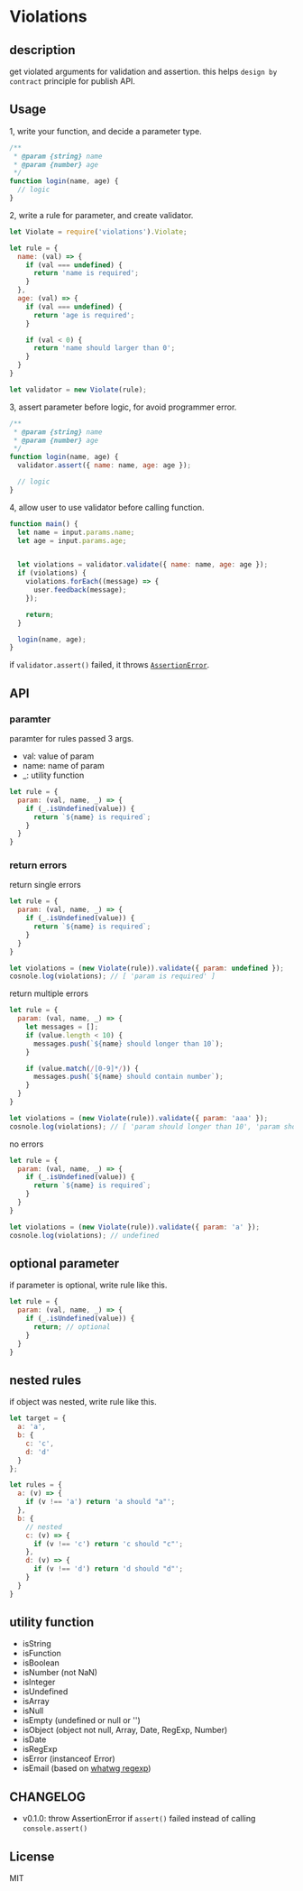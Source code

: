 # Violations

## description

get violated arguments for validation and assertion.
this helps `design by contract` principle for publish API.


## Usage

1, write your function, and decide a parameter type.

```js
/**
 * @param {string} name
 * @param {number} age
 */
function login(name, age) {
  // logic
}
```


2, write a rule for parameter, and create validator.

```js
let Violate = require('violations').Violate;

let rule = {
  name: (val) => {
    if (val === undefined) {
      return 'name is required';
    }
  },
  age: (val) => {
    if (val === undefined) {
      return 'age is required';
    }

    if (val < 0) {
      return 'name should larger than 0';
    }
  }
}

let validator = new Violate(rule);
```


3, assert parameter before logic, for avoid programmer error.

```js
/**
 * @param {string} name
 * @param {number} age
 */
function login(name, age) {
  validator.assert({ name: name, age: age });

  // logic
}
```

4, allow user to use validator before calling function.

```js
function main() {
  let name = input.params.name;
  let age = input.params.age;


  let violations = validator.validate({ name: name, age: age });
  if (violations) {
    violations.forEach((message) => {
      user.feedback(message);
    });

    return;
  }

  login(name, age);
}
```

if `validator.assert()` failed, it throws [`AssertionError`](https://github.com/Jxck/violations/blob/master/src/index.js#L23).

## API

### paramter

paramter for rules passed 3 args.

- val: value of param
- name: name of param
- \_: utility function

```js
let rule = {
  param: (val, name, _) => {
    if (_.isUndefined(value)) {
      return `${name} is required`;
    }
  }
}
```


### return errors

return single errors

```js
let rule = {
  param: (val, name, _) => {
    if (_.isUndefined(value)) {
      return `${name} is required`;
    }
  }
}

let violations = (new Violate(rule)).validate({ param: undefined });
cosnole.log(violations); // [ 'param is required' ]
```

return multiple errors

```js
let rule = {
  param: (val, name, _) => {
    let messages = [];
    if (value.length < 10) {
      messages.push(`${name} should longer than 10`);
    }

    if (value.match(/[0-9]*/)) {
      messages.push(`${name} should contain number`);
    }
  }
}

let violations = (new Violate(rule)).validate({ param: 'aaa' });
cosnole.log(violations); // [ 'param should longer than 10', 'param should contain number' ]
```

no errors

```js
let rule = {
  param: (val, name, _) => {
    if (_.isUndefined(value)) {
      return `${name} is required`;
    }
  }
}

let violations = (new Violate(rule)).validate({ param: 'a' });
cosnole.log(violations); // undefined
```

## optional parameter

if parameter is optional, write rule like this.


```js
let rule = {
  param: (val, name, _) => {
    if (_.isUndefined(value)) {
      return; // optional
    }
  }
}
```

## nested rules

if object was nested, write rule like this.

```js
let target = {
  a: 'a',
  b: {
    c: 'c',
    d: 'd'
  }
};

let rules = {
  a: (v) => {
    if (v !== 'a') return 'a should "a"';
  },
  b: {
    // nested
    c: (v) => {
      if (v !== 'c') return 'c should "c"';
    },
    d: (v) => {
      if (v !== 'd') return 'd should "d"';
    }
  }
}
```

## utility function

- isString
- isFunction
- isBoolean
- isNumber (not NaN)
- isInteger
- isUndefined
- isArray
- isNull
- isEmpty (undefined or null or '')
- isObject (object not null, Array, Date, RegExp, Number)
- isDate
- isRegExp
- isError (instanceof Error)
- isEmail (based on [whatwg regexp](https://html.spec.whatwg.org/multipage/forms.html#valid-e-mail-address))

## CHANGELOG

- v0.1.0: throw AssertionError if `assert()` failed instead of calling `console.assert()`

## License

MIT
